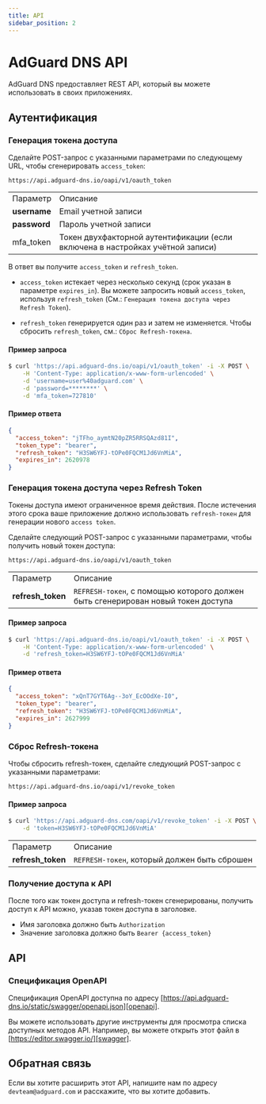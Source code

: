 ```yaml
---
title: API
sidebar_position: 2
---
```


# AdGuard DNS API

AdGuard DNS предоставляет REST API, который вы можете использовать в своих приложениях.

## Аутентификация

### Генерация токена доступа

Сделайте POST-запрос с указанными параметрами по следующему URL, чтобы сгенерировать `access_token`:

`https://api.adguard-dns.io/oapi/v1/oauth_token`

|              |                                                                                |
| ------------ | ------------------------------------------------------------------------------ |
| Параметр     | Описание                                                                       |
| **username** | Email учетной записи                                                           |
| **password** | Пароль учетной записи                                                          |
| mfa_token    | Токен двухфакторной аутентификации (если включена в настройках учётной записи) |

В ответ вы получите `access_token` и `refresh_token`.

- `access_token` истекает через несколько секунд (срок указан в параметре `expires_in`). Вы можете запросить новый `access_token`, используя `refresh_token` (См.: `Генерация токена доступа через Refresh Token`).

- `refresh_token` генерируется один раз и затем не изменяется. Чтобы сбросить `refresh_token`, см.: `Сброс Refresh-токена`.

#### Пример запроса

```bash
$ curl 'https://api.adguard-dns.io/oapi/v1/oauth_token' -i -X POST \
    -H 'Content-Type: application/x-www-form-urlencoded' \
    -d 'username=user%40adguard.com' \
    -d 'password=********' \
    -d 'mfa_token=727810'
```

#### Пример ответа

```json
{
  "access_token": "jTFho_aymtN20pZR5RRSQAzd81I",
  "token_type": "bearer",
  "refresh_token": "H3SW6YFJ-tOPe0FQCM1Jd6VnMiA",
  "expires_in": 2620978
}
```

### Генерация токена доступа через Refresh Token

Токены доступа имеют ограниченное время действия. После истечения этого срока ваше приложение должно использовать `refresh-токен` для генерации нового `access token`.

Сделайте следующий POST-запрос с указанными параметрами, чтобы получить новый токен доступа:

`https://api.adguard-dns.io/oapi/v1/oauth_token`

|                   |                                                                                  |
| ----------------- | -------------------------------------------------------------------------------- |
| Параметр          | Описание                                                                         |
| **refresh_token** | `REFRESH-токен`, с помощью которого должен быть сгенерирован новый токен доступа |

#### Пример запроса

```bash
$ curl 'https://api.adguard-dns.io/oapi/v1/oauth_token' -i -X POST \
    -H 'Content-Type: application/x-www-form-urlencoded' \
    -d 'refresh_token=H3SW6YFJ-tOPe0FQCM1Jd6VnMiA'
```

#### Пример ответа

```json
{
  "access_token": "xQnT7GYT6Ag--3oY_EcOOdXe-I0",
  "token_type": "bearer",
  "refresh_token": "H3SW6YFJ-tOPe0FQCM1Jd6VnMiA",
  "expires_in": 2627999
}
```

### Сброс Refresh-токена

Чтобы сбросить refresh-токен, сделайте следующий POST-запрос с указанными параметрами:

`https://api.adguard-dns.io/oapi/v1/revoke_token`

#### Пример запроса

```bash
$ curl 'https://api.adguard-dns.com/oapi/v1/revoke_token' -i -X POST \
    -d 'token=H3SW6YFJ-tOPe0FQCM1Jd6VnMiA'
```

|                   |                                              |
| ----------------- | -------------------------------------------- |
| Параметр          | Описание                                     |
| **refresh_token** | `REFRESH-токен`, который должен быть сброшен |

### Получение доступа к API

После того как токен доступа и refresh-токен сгенерированы, получить доступ к API можно, указав токен доступа в заголовке.

- Имя заголовка должно быть `Authorization`
- Значение заголовка должно быть `Bearer {access_token}`

## API

### Спецификация OpenAPI

Спецификация OpenAPI доступна по адресу [https://api.adguard-dns.io/static/swagger/openapi.json][openapi].

Вы можете использовать другие инструменты для просмотра списка доступных методов API. Например, вы можете открыть этот файл в [https://editor.swagger.io/][swagger].

## Обратная связь

Если вы хотите расширить этот API, напишите нам по адресу `devteam@adguard.com` и расскажите, что вы хотите добавить.

[openapi]: https://api.adguard-dns.io/static/swagger/openapi.json
[swagger]: https://editor.swagger.io/

